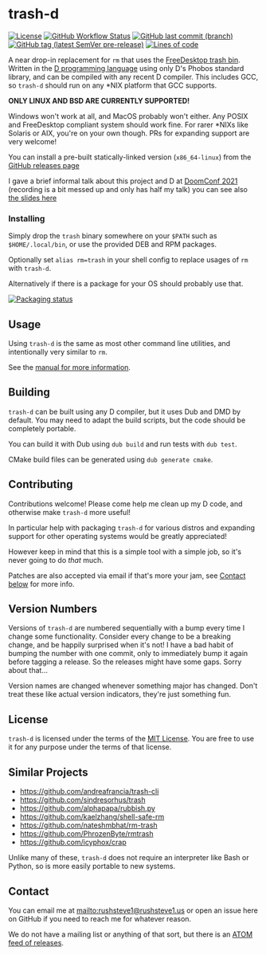 # trash-d

[![License](https://img.shields.io/github/license/rushsteve1/trash-d)](https://github.com/rushsteve1/trash-d/blob/main/LICENSE)
[![GitHub Workflow Status](https://img.shields.io/github/workflow/status/rushsteve1/trash-d/D)](https://github.com/rushsteve1/trash-d/actions)
[![GitHub last commit (branch)](https://img.shields.io/github/last-commit/rushsteve1/trash-d/main)](https://github.com/rushsteve1/trash-d/commits/main)
[![GitHub tag (latest SemVer pre-release)](https://img.shields.io/github/v/tag/rushsteve1/trash-d?label=version)](https://github.com/rushsteve1/trash-d/releases)
[![Lines of code](https://img.shields.io/tokei/lines/github/rushsteve1/trash-d)](https://github.com/rushsteve1/trash-d/pulse)

A near drop-in replacement for `rm` that uses the
[FreeDesktop trash bin](https://specifications.freedesktop.org/trash-spec/trashspec-latest.html).
Written in the [D programming language](https://dlang.org/)
using only D's Phobos standard library, and can be compiled with any recent D
compiler. This includes GCC, so `trash-d` should run on any *NIX platform that
GCC supports.

**ONLY LINUX AND BSD ARE CURRENTLY SUPPORTED!**

Windows won't work at all, and MacOS probably won't either. Any POSIX and
FreeDesktop compliant system should work fine. For rarer *NIXs like Solaris or
AIX, you're on your own though. PRs for expanding support are very welcome!

You can install a pre-built statically-linked version (`x86_64-linux`) from the
[GitHub releases page](https://github.com/rushsteve1/trash-d/releases)

I gave a brief informal talk about this project and D at
[DoomConf 2021](https://doomconf.netlify.app/)
(recording is a bit messed up and only has half my talk) you can see also
[the slides here](https://doomconf.netlify.app/aug-2021/rushsteve1/trash-d)

### Installing

Simply drop the `trash` binary somewhere on your `$PATH` such as
`$HOME/.local/bin`, or use the provided DEB and RPM packages.

Optionally set `alias rm=trash` in your shell config to replace usages of `rm`
with `trash-d`.

Alternatively if there is a package for your OS should probably use that.

[![Packaging status](https://repology.org/badge/vertical-allrepos/trash-d.svg)](https://repology.org/project/trash-d/versions)

## Usage

Using `trash-d` is the same as most other command line utilities, and
intentionally very similar to `rm`.

See the [manual for more information](./MANUAL.md).

## Building

`trash-d` can be built using any D compiler, but it uses Dub and DMD by default.
You may need to adapt the build scripts, but the code should be completely
portable.

You can build it with Dub using `dub build` and run tests with `dub test`.

CMake build files can be generated using `dub generate cmake`.

## Contributing

Contributions welcome! Please come help me clean up my D code, and otherwise
make `trash-d` more useful!

In particular help with packaging `trash-d` for various distros
and expanding support for other operating systems would be greatly appreciated!

However keep in mind that this is a simple tool with a simple job, so it's never
going to do *that* much.

Patches are also accepted via email if that's more your jam,
see [Contact below](#Contact) for more info.

## Version Numbers

Versions of `trash-d` are numbered sequentially with a bump every time I change
some functionality. Consider every change to be a breaking change, and be
happily surprised when it's not!
I have a bad habit of bumping the number with one commit, only to immediately
bump it again before tagging a release. So the releases might have some gaps.
Sorry about that...

Version names are changed whenever something major has changed. Don't treat
these like actual version indicators, they're just something fun.

## License

`trash-d` is licensed under the terms of the [MIT License](./LICENSE).
You are free to use it for any purpose under the terms of that license.

## Similar Projects

- https://github.com/andreafrancia/trash-cli
- https://github.com/sindresorhus/trash
- https://github.com/alphapapa/rubbish.py
- https://github.com/kaelzhang/shell-safe-rm
- https://github.com/nateshmbhat/rm-trash
- https://github.com/PhrozenByte/rmtrash
- https://github.com/icyphox/crap

Unlike many of these, `trash-d` does not require an interpreter like Bash or
Python, so is more easily portable to new systems.

## Contact

You can email me at <mailto:rushsteve1@rushsteve1.us> or open an issue here on
GitHub if you need to reach me for whatever reason.

We do not have a mailing list or anything of that sort, but there is an
[ATOM feed of releases](https://github.com/rushsteve1/trash-d/releases.atom).
